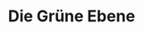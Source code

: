 ---
date created: Wednesday, October 18th 2023, 10:23:59 pm
date modified: Monday, December 11th 2023, 5:54:52 pm
eleventyNavigation:
  key: Die Grüne Ebene
  parent: Gundras
layout: base.njk
title: Die Grüne Ebene
---